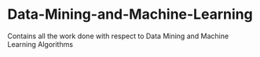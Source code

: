 # Data-Mining-and-Machine-Learning
Contains all the work done with respect to Data Mining and Machine Learning Algorithms
